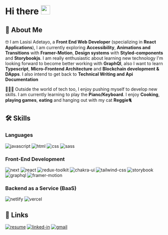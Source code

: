 # Hi there <img src="https://media.giphy.com/media/hvRJCLFzcasrR4ia7z/giphy.gif" width="29px">

## 🚀 About Me

🤓 I am Lasisi Adetayo, a **Front End Web Developer** (specializing in **React Applications**), I am currently exploring **Accessibility**, **Animations and Transitions** with **Framer-Motion**, **Design systems** with **Styled-components** and **Storybookjs**.  I am really enthusiastic about learning new technology I'm looking forward to become better working with **GraphQl**, also I want to learn **Typescript**, **Micro-Frontend Architecture** and **Blockchain development & DApps**. I also intend to get back to **Technical Writing and Api Documentation**

👨🏿‍🍳 Outside the world of tech too, I enjoy pushing myself to develop new skills. I am currently learning to play the **Piano/Keyboard**. I enjoy **Cooking**, **playing games**, **eating** and hanging out with my cat **Reggie**🐈

## 🛠️ Skills

### Languages
![javascript](https://img.shields.io/badge/JavaScript-323330?style=for-the-badge&logo=javascript&logoColor=F7DF1E)
![html](https://img.shields.io/badge/HTML5-E34F26?style=for-the-badge&logo=html5&logoColor=white)
![css](https://img.shields.io/badge/CSS3-1572B6?style=for-the-badge&logo=css3&logoColor=white)
![sass](https://img.shields.io/badge/SASS-CC6699?style=for-the-badge&logo=sass&logoColor=white)

### Front-End Development

![next](https://img.shields.io/badge/Next-000000?style=for-the-badge&logo=nextdotjs&logoColor=FFFFFF)
![react](https://img.shields.io/badge/React-20232A?style=for-the-badge&logo=react&logoColor=61DAFB)
![redux-toolkit](https://img.shields.io/badge/Redux_Toolkit-593D88?style=for-the-badge&logo=redux&logoColor=white)
![chakra-ui](https://img.shields.io/badge/Chakra_UI-319795?style=for-the-badge&logo=chakra-ui&logoColor=white)
![tailwind-css](https://img.shields.io/badge/tailwind_css-06B6D4?style=for-the-badge&logo=tailwind-css&logoColor=white)
![storybook](https://img.shields.io/badge/storybook-FF4785?style=for-the-badge&logo=storybook&logoColor=white)
![graphql](https://img.shields.io/badge/GraphQL-E434AA?style=for-the-badge&logo=graphql&logoColor=white)
![framer-motion](https://img.shields.io/badge/Framer_Motion-852cf0?style=for-the-badge&logo=framer&logoColor=white)

### Backend as a Service (BaaS)

![netlify](https://img.shields.io/badge/Netlify-00C7B7?style=for-the-badge&logo=netlify&logoColor=white)
![vercel](https://img.shields.io/badge/Vercel-000000?style=for-the-badge&logo=Vercel&logoColor=white)


## 🔗 Links


[![resume](https://img.shields.io/badge/Resume-4285F4?style=for-the-badge&logo=read-the-docs&logoColor=white)](https://drive.google.com/file/d/1qtSQ5GGPD3HTudAlgihdrpY0n7spG2kh/view?usp=sharing)
[![linked-in](https://img.shields.io/badge/Linked_In-0077B5?style=for-the-badge&logo=LinkedIn&logoColor=white)](https://www.linkedin.com/in/lasisi-adetayo-aab8b722a)
[![gmail](https://img.shields.io/badge/Gmail-D14836?style=for-the-badge&logo=Gmail&logoColor=white)](mailto:adetayo.lasisi@gmail.com)
